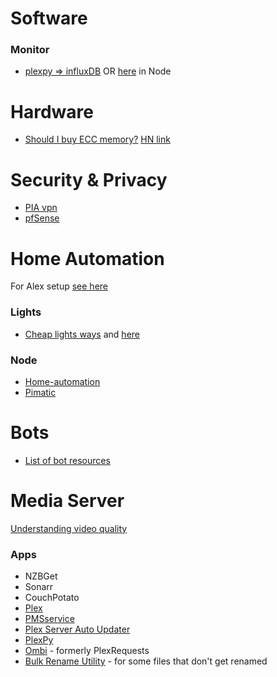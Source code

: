 # Software

### Monitor
- [plexpy => influxDB](https://github.com/JeordyR/plexpyInflux) OR [here](https://github.com/brettinternet/plexpy2influx) in Node

# Hardware
- [Should I buy ECC memory?](https://danluu.com/why-ecc/) [HN link](https://news.ycombinator.com/item?id=14206635)

# Security & Privacy
- [PIA vpn](https://www.privateinternetaccess.com/)
- [pfSense](../devops/pfsense.md)


# Home Automation
For Alex setup [see here](./alexa-echo.md)

### Lights
- [Cheap lights ways](https://timleland.com/wireless-power-outlets/) and [here](https://www.samkear.com/hardware/control-power-outlets-wirelessly-raspberry-pi)

### Node
- [Home-automation](https://github.com/deepsyx/home-automation)
- [Pimatic](https://pimatic.org/)


# Bots
- [List of bot resources](https://github.com/BotCube/awesome-bots)


# Media Server
[Understanding video quality](https://github.com/leandromoreira/digital_video_introduction)

### Apps
- NZBGet
- Sonarr
- CouchPotato
- [Plex](https://www.plex.tv/)
- [PMSservice](https://github.com/cjmurph/PmsService)
- [Plex Server Auto Updater](https://github.com/TechieGuy12/PlexServerAutoUpdater)
- [PlexPy](https://github.com/JonnyWong16/plexpy)
- [Ombi](https://github.com/tidusjar/Ombi) - formerly PlexRequests
- [Bulk Rename Utility](http://www.bulkrenameutility.co.uk/Main_Intro.php) - for some files that don't get renamed
